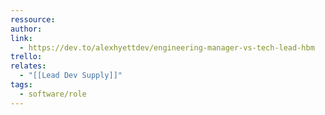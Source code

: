 ```yaml
---
ressource: 
author: 
link:
  - https://dev.to/alexhyettdev/engineering-manager-vs-tech-lead-hbm
trello: 
relates:
  - "[[Lead Dev Supply]]"
tags:
  - software/role
---
```

